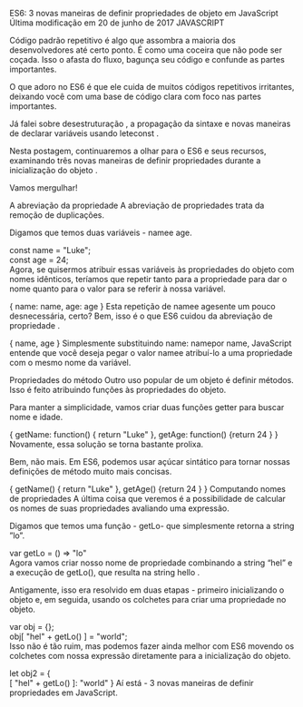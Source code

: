 ES6: 3 novas maneiras de definir propriedades de objeto em JavaScript
Última modificação em 20 de junho de 2017
JAVASCRIPT


Código padrão repetitivo é algo que assombra a maioria dos desenvolvedores até certo ponto. É como uma coceira que não pode ser coçada. Isso o afasta do fluxo, bagunça seu código e confunde as partes importantes.

O que adoro no ES6 é que ele cuida de muitos códigos repetitivos irritantes, deixando você com uma base de código clara com foco nas partes importantes.

Já falei sobre desestruturação , a propagação da sintaxe e novas maneiras de declarar variáveis ​​usando leteconst .

Nesta postagem, continuaremos a olhar para o ES6 e seus recursos, examinando três novas maneiras de definir propriedades durante a inicialização do objeto .

Vamos mergulhar!

A abreviação da propriedade
A abreviação de propriedades trata da remoção de duplicações.

Digamos que temos duas variáveis ​​- namee age.

const name = "Luke";  
const age = 24;  
Agora, se quisermos atribuir essas variáveis ​​às propriedades do objeto com nomes idênticos, teríamos que repetir tanto para a propriedade para dar o nome quanto para o valor para se referir à nossa variável.

{
  name: name,
  age: age
}
Esta repetição de namee agesente um pouco desnecessária, certo? Bem, isso é o que ES6 cuidou da abreviação de propriedade .

{
  name,
  age
}
Simplesmente substituindo name: namepor name, JavaScript entende que você deseja pegar o valor namee atribuí-lo a uma propriedade com o mesmo nome da variável.

Propriedades do método
Outro uso popular de um objeto é definir métodos. Isso é feito atribuindo funções às propriedades do objeto.

Para manter a simplicidade, vamos criar duas funções getter para buscar nome e idade.

{
  getName: function() { return "Luke" },
  getAge: function() {return 24 }
}
Novamente, essa solução se torna bastante prolixa.

Bem, não mais. Em ES6, podemos usar açúcar sintático para tornar nossas definições de método muito mais concisas.

{
  getName() { return "Luke" },
  getAge() {return 24 }
}
Computando nomes de propriedades
A última coisa que veremos é a possibilidade de calcular os nomes de suas propriedades avaliando uma expressão.

Digamos que temos uma função - getLo- que simplesmente retorna a string ”lo”.

var getLo = () => "lo"  
Agora vamos criar nosso nome de propriedade combinando a string “hel” e a execução de getLo(), que resulta na string hello .

Antigamente, isso era resolvido em duas etapas - primeiro inicializando o objeto e, em seguida, usando os colchetes para criar uma propriedade no objeto.

var obj = {};  
obj[ "hel" + getLo() ] = "world";  
Isso não é tão ruim, mas podemos fazer ainda melhor com ES6 movendo os colchetes com nossa expressão diretamente para a inicialização do objeto.

let obj2 = {  
  [ "hel" + getLo() ]: "world"
}
Aí está - 3 novas maneiras de definir propriedades em JavaScript.
